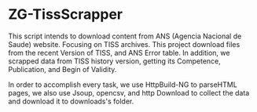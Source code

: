 # ZG-TissScrapper

This script intends to download content from ANS (Agencia Nacional de Saude) website.
Focusing on TISS archives. This project download files from the recent Version of TISS, and ANS Error table.
In addition, we scrapped data from TISS history version, getting its Competence, Publication, and Begin of
Validity.

In order to accomplish every task, we use HttpBuild-NG to parseHTML pages, we also use Jsoup,
opencsv, and http Download to collect the data and download it to downloads's folder.